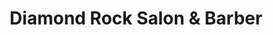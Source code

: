 ---
title: "Diamond Rock Salon & Barber"
url: /colorado-springs/diamond-rock-salon-and-barber/
shop: hairdresser
---